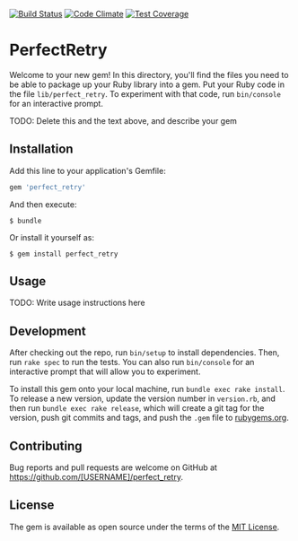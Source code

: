 [![Build Status](https://travis-ci.org/uu59/perfect_retry.svg?branch=master)](https://travis-ci.org/uu59/perfect_retry)
[![Code Climate](https://codeclimate.com/github/uu59/perfect_retry/badges/gpa.svg)](https://codeclimate.com/github/uu59/perfect_retry)
[![Test Coverage](https://codeclimate.com/github/uu59/perfect_retry/badges/coverage.svg)](https://codeclimate.com/github/uu59/perfect_retry/coverage)

# PerfectRetry

Welcome to your new gem! In this directory, you'll find the files you need to be able to package up your Ruby library into a gem. Put your Ruby code in the file `lib/perfect_retry`. To experiment with that code, run `bin/console` for an interactive prompt.

TODO: Delete this and the text above, and describe your gem

## Installation

Add this line to your application's Gemfile:

```ruby
gem 'perfect_retry'
```

And then execute:

    $ bundle

Or install it yourself as:

    $ gem install perfect_retry

## Usage

TODO: Write usage instructions here

## Development

After checking out the repo, run `bin/setup` to install dependencies. Then, run `rake spec` to run the tests. You can also run `bin/console` for an interactive prompt that will allow you to experiment.

To install this gem onto your local machine, run `bundle exec rake install`. To release a new version, update the version number in `version.rb`, and then run `bundle exec rake release`, which will create a git tag for the version, push git commits and tags, and push the `.gem` file to [rubygems.org](https://rubygems.org).

## Contributing

Bug reports and pull requests are welcome on GitHub at https://github.com/[USERNAME]/perfect_retry.


## License

The gem is available as open source under the terms of the [MIT License](http://opensource.org/licenses/MIT).

